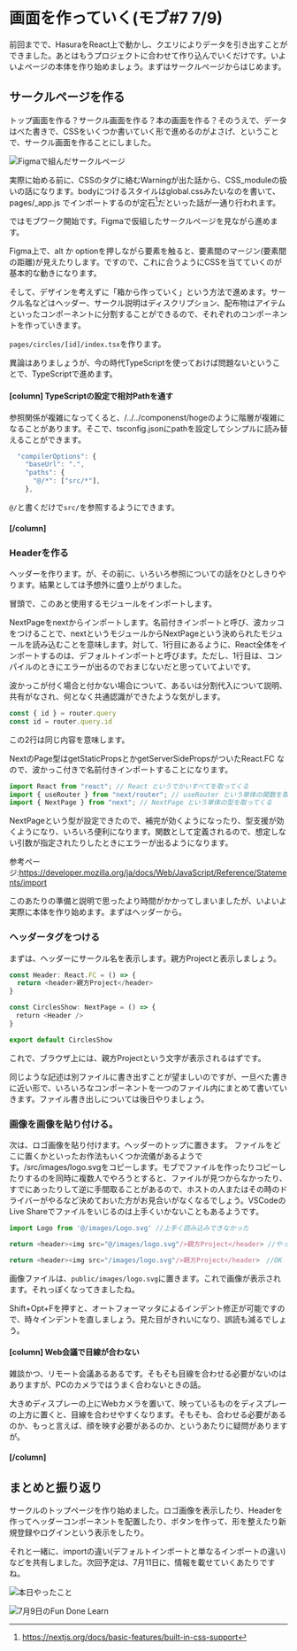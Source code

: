 # 画面を作っていく(モブ#7 7/9)

前回までで、HasuraをReact上で動かし、クエリによりデータを引き出すことができました。あとはもうプロジェクトに合わせて作り込んでいくだけです。いよいよページの本体を作り始めましょう。まずはサークルページからはじめます。

## サークルページを作る
トップ画面を作る？サークル画面を作る？本の画面を作る？そのうえで、データはべた書きで、CSSをいくつか書いていく形で進めるのがよさげ、ということで、サークル画面を作ることにしました。

![Figmaで組んだサークルページ](chap-mob-0709/circlefigma.png?scale=0.8)

実際に始める前に、CSSのタグに絡むWarningが出た話から、CSS_moduleの扱いの話になります。bodyにつけるスタイルはglobal.cssみたいなのを書いて、 pages/_app.js でインポートするのが定石[^css]だといった話が一通り行われます。

[^css]: https://nextjs.org/docs/basic-features/built-in-css-support 

ではモブワーク開始です。Figmaで仮組したサークルページを見ながら進めます。

Figma上で、alt か optionを押しながら要素を触ると、要素間のマージン(要素間の距離)が見えたりします。ですので、これに合うようにCSSを当てていくのが基本的な動きになります。

そして、デザインを考えずに「箱から作っていく」という方法で進めます。サークル名などはヘッダー、サークル説明はディスクリプション、配布物はアイテムといったコンポーネントに分割することができるので、それぞれのコンポーネントを作っていきます。

`pages/circles/[id]/index.tsx`を作ります。

異論はありましょうが、今の時代TypeScriptを使っておけば問題ないということで、TypeScriptで進めます。

#### [column] TypeScriptの設定で相対Pathを通す

参照関係が複雑になってくると、/../../componenst/hogeのように階層が複雑になることがあります。そこで、tsconfig.jsonにpathを設定してシンプルに読み替えることができます。

```js
  "compilerOptions": {
    "baseUrl": ".",
    "paths": {
      "@/*": ["src/*"],
    },
```
`@/`と書くだけで`src/`を参照するようにできます。
#### [/column]

### Headerを作る

ヘッダーを作ります。が、その前に、いろいろ参照についての話をひとしきりやります。結果としては予想外に盛り上がりました。

冒頭で、このあと使用するモジュールをインポートします。

NextPageをnextからインポートします。名前付きインポートと呼び、波カッコをつけることで、nextというモジュールからNextPageという決められたモジュールを読み込むことを意味します。対して、1行目にあるように、React全体をインポートするのは、デフォルトインポートと呼びます。ただし、1行目は、コンパイルのときにエラーが出るのでおまじないだと思っていてよいです。

波かっこが付く場合と付かない場合について、あるいは分割代入について説明、共有がなされ、何となく共通認識ができたような気がします。

```js
const { id } = router.query
const id = router.query.id
```
この2行は同じ内容を意味します。

NextのPage型はgetStaticPropsとかgetServerSidePropsがついたReact.FC なので、波かっこ付きで名前付きインポートすることになります。

```js
import React from "react"; // React というでかいすべてを取ってくる
import { useRouter } from "next/router"; // useRouter という単体の関数を取ってくる
import { NextPage } from "next"; // NextPage という単体の型を取ってくる
```

NextPageという型が設定できたので、補完が効くようになったり、型支援が効くようになり、いろいろ便利になります。関数として定義されるので、想定しない引数が指定されたりしたときにエラーが出るようになります。

参考ページ:https://developer.mozilla.org/ja/docs/Web/JavaScript/Reference/Statements/import


このあたりの準備と説明で思ったより時間がかかってしまいましたが、いよいよ実際に本体を作り始めます。まずはヘッダーから。

### ヘッダータグをつける

まずは、ヘッダーにサークル名を表示します。親方Projectと表示しましょう。
```js
const Header: React.FC = () => {
  return <header>親方Project</header>
}

const CirclesShow: NextPage = () => {
　return <Header />
}

export default CirclesShow
```

これで、ブラウザ上には、親方Projectという文字が表示されるはずです。

同じような記述は別ファイルに書き出すことが望ましいのですが、一旦べた書きに近い形で、いろいろなコンポーネントを一つのファイル内にまとめて書いていきます。ファイル書き出しについては後日やりましょう。

### 画像を画像を貼り付ける。

次は、ロゴ画像を貼り付けます。ヘッダーのトップに置きます。
ファイルをどこに置くかといったお作法もいくつか流儀があるようです。/src/images/logo.svgをコピーします。モブでファイルを作ったりコピーしたりするのを同時に複数人でやろうとすると、ファイルが見つからなかったり、すでにあったりして逆に手間取ることがあるので、ホストの人またはその時のドライバーがやるなど決めておいた方がお見合いがなくなるでしょう。VSCodeのLive Shareでファイルをいじるのは上手くいかないこともあるようです。

```js
import Logo from '@/images/Logo.svg' //上手く読み込みできなかった

return <header><img src="@/images/logo.svg"/>親方Project</header> //やっぱりだめ

return <header><img src="/images/logo.svg"/>親方Project</header>　//OK

```

画像ファイルは、`public/images/logo.svg`に置きます。これで画像が表示されます。それっぽくなってきましたね。


Shift+Opt+Fを押すと、オートフォーマッタによるインデント修正が可能ですので、時々インデントを直しましょう。見た目がきれいになり、誤読も減るでしょう。

#### [column] Web会議で目線が合わない

雑談かつ、リモート会議あるあるです。そもそも目線を合わせる必要がないのはありますが、PCのカメラではうまく合わないときの話。

大きめディスプレーの上にWebカメラを置いて、映っているものをディスプレーの上方に置くと、目線を合わせやすくなります。そもそも、合わせる必要があるのか、もっと言えば、顔を映す必要があるのか、というあたりに疑問がありますが。

#### [/column]

## まとめと振り返り
サークルのトップページを作り始めました。ロゴ画像を表示したり、Headerを作ってヘッダーコンポーネントを配置したり、ボタンを作って、形を整えたり新規登録やログインという表示をしたり。

それと一緒に、importの違い(デフォルトインポートと単なるインポートの違い)などを共有しました。次回予定は、7月11日に、情報を載せていくあたりですね。

![本日やったこと](chap-mob-0709/0709-done.png?scale=0.8)

![7月9日のFun Done Learn](chap-mob-0709/0709fundonelearn.png?scale=0.8)